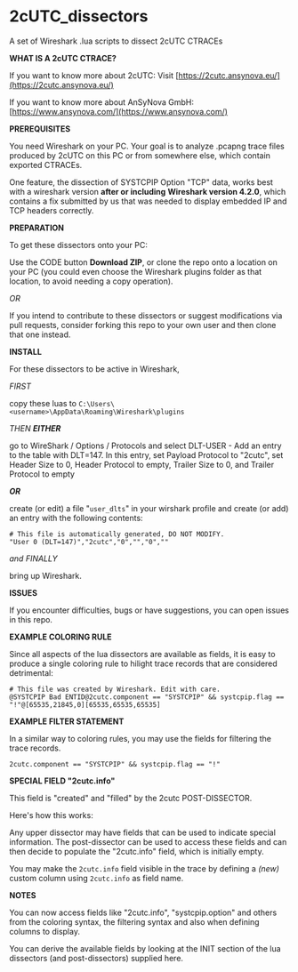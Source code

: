 # 2cUTC_dissectors

A set of Wireshark .lua scripts to dissect 2cUTC CTRACEs

**WHAT IS A 2cUTC CTRACE?**

If you want to know more about 2cUTC: Visit [https://2cutc.ansynova.eu/](https://2cutc.ansynova.eu/)

If you want to know more about AnSyNova GmbH: [https://www.ansynova.com/](https://www.ansynova.com/)

**PREREQUISITES**

You need Wireshark on your PC. Your goal is to analyze .pcapng trace files produced by 2cUTC on this PC or from somewhere else, which contain exported CTRACEs.

One feature, the dissection of SYSTCPIP Option "TCP" data, works best with a wireshark version **after or including** **Wireshark version 4.2.0**, which contains a fix submitted by us that was needed to display embedded IP and TCP headers correctly.

**PREPARATION**

To get these dissectors onto your PC:

Use the CODE button **Download ZIP**, or clone the repo onto a location on your PC (you could even choose the Wireshark plugins folder as that location, to avoid needing a copy operation). 

_OR_

If you intend to contribute to these dissectors or suggest modifications via pull requests, consider forking this repo to your own user and then clone that one instead. 

**INSTALL**

For these dissectors to be active in Wireshark,

_FIRST_

copy these luas to `C:\Users\<username>\AppData\Roaming\Wireshark\plugins`

_THEN **EITHER**_

go to WireShark / Options / Protocols and select DLT-USER - Add an entry to the table  with DLT=147.
In this entry, set Payload Protocol to "2cutc", set Header Size to 0, Header Protocol to empty, Trailer Size to 0, and Trailer Protocol to empty

_**OR**_

create (or edit) a file "`user_dlts`" in your wirshark profile and create (or add) an entry with the following contents:

```
# This file is automatically generated, DO NOT MODIFY.
"User 0 (DLT=147)","2cutc","0","","0",""
```

_and FINALLY_

bring up Wireshark.

**ISSUES**

If you encounter difficulties, bugs or have suggestions, you can open issues in this repo.

**EXAMPLE COLORING RULE**

Since all aspects of the lua dissectors are available as fields, it is easy to produce a single coloring rule to hilight
trace records that are considered detrimental:

```
# This file was created by Wireshark. Edit with care.
@SYSTCPIP Bad ENTID@2cutc.component == "SYSTCPIP" && systcpip.flag == "!"@[65535,21845,0][65535,65535,65535]
```

**EXAMPLE FILTER STATEMENT**

In a similar way to coloring rules, you may use the fields for filtering the trace records.

```
2cutc.component == "SYSTCPIP" && systcpip.flag == "!"
```

**SPECIAL FIELD "2cutc.info"**

This field is "created" and "filled" by the 2cutc POST-DISSECTOR.

Here's how this works:

Any upper dissector may have fields that can be used to indicate special information. The post-dissector can be used to access these fields and can then decide to populate the "2cutc.info" field, which is initially empty.

You may make the `2cutc.info` field visible in the trace by defining a _(new)_ custom column using `2cutc.info` as field name.

**NOTES**

You can now access fields like "2cutc.info", "systcpip.option" and others from the coloring syntax, the filtering syntax and also when defining columns to display.

You can derive the available fields by looking at the INIT section of the lua dissectors (and post-dissectors) supplied here.

